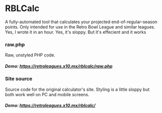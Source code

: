 # RBLCalc
A fully-automated tool that calculates your projected end-of-regular-season points. Only intended for use in the Retro Bowl League and similar leagues. Yes, I wrote it in an hour. Yes, it's sloppy. But it's effecient and it works

### raw.php
Raw, unstyled PHP code.
##### Demo: https://retroleagues.x10.mx/rblcalc/raw.php

### Site source
Source code for the original calculator's site. Styling is a little sloppy but both work well on PC and mobile screens.
##### Demo: https://retroleagues.x10.mx/rblcalc/
